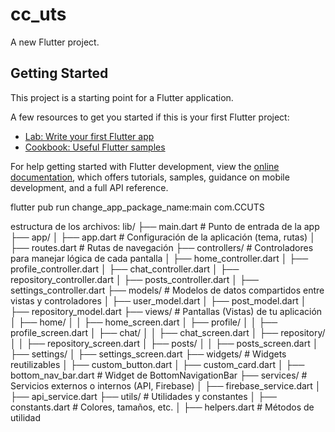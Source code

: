 # cc_uts

A new Flutter project.

## Getting Started

This project is a starting point for a Flutter application.

A few resources to get you started if this is your first Flutter project:

- [Lab: Write your first Flutter app](https://docs.flutter.dev/get-started/codelab)
- [Cookbook: Useful Flutter samples](https://docs.flutter.dev/cookbook)

For help getting started with Flutter development, view the
[online documentation](https://docs.flutter.dev/), which offers tutorials,
samples, guidance on mobile development, and a full API reference.

flutter pub run change_app_package_name:main com.CCUTS




estructura de los archivos:
lib/
├── main.dart                # Punto de entrada de la app
├── app/
│   ├── app.dart             # Configuración de la aplicación (tema, rutas)
│   ├── routes.dart          # Rutas de navegación
├── controllers/             # Controladores para manejar lógica de cada pantalla
│   ├── home_controller.dart
│   ├── profile_controller.dart
│   ├── chat_controller.dart
│   ├── repository_controller.dart
│   ├── posts_controller.dart
│   ├── settings_controller.dart
├── models/                  # Modelos de datos compartidos entre vistas y controladores
│   ├── user_model.dart
│   ├── post_model.dart
│   ├── repository_model.dart
├── views/                   # Pantallas (Vistas) de tu aplicación
│   ├── home/
│   │   ├── home_screen.dart
│   ├── profile/
│   │   ├── profile_screen.dart
│   ├── chat/
│   │   ├── chat_screen.dart
│   ├── repository/
│   │   ├── repository_screen.dart
│   ├── posts/
│   │   ├── posts_screen.dart
│   ├── settings/
│       ├── settings_screen.dart
├── widgets/                 # Widgets reutilizables
│   ├── custom_button.dart
│   ├── custom_card.dart
│   ├── bottom_nav_bar.dart  # Widget de BottomNavigationBar
├── services/                # Servicios externos o internos (API, Firebase)
│   ├── firebase_service.dart
│   ├── api_service.dart
├── utils/                   # Utilidades y constantes
│   ├── constants.dart       # Colores, tamaños, etc.
│   ├── helpers.dart         # Métodos de utilidad
